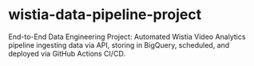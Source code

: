 # wistia-data-pipeline-project
End-to-End Data Engineering Project: Automated Wistia Video Analytics pipeline ingesting data via API, storing in BigQuery, scheduled, and deployed via GitHub Actions CI/CD.
